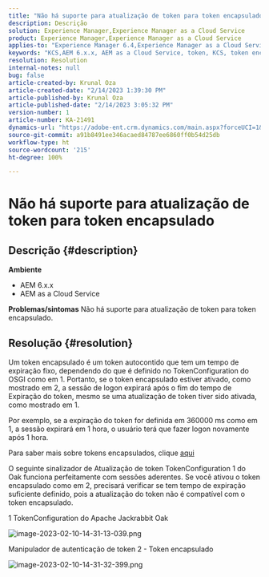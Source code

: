 ```yaml
---
title: "Não há suporte para atualização de token para token encapsulado"
description: Descrição
solution: Experience Manager,Experience Manager as a Cloud Service
product: Experience Manager,Experience Manager as a Cloud Service
applies-to: "Experience Manager 6.4,Experience Manager as a Cloud Service,Experience Manager 6.5"
keywords: "KCS,AEM 6.x.x, AEM as a Cloud Service, token, KCS, token encapsulado"
resolution: Resolution
internal-notes: null
bug: false
article-created-by: Krunal Oza
article-created-date: "2/14/2023 1:39:30 PM"
article-published-by: Krunal Oza
article-published-date: "2/14/2023 3:05:32 PM"
version-number: 1
article-number: KA-21491
dynamics-url: "https://adobe-ent.crm.dynamics.com/main.aspx?forceUCI=1&pagetype=entityrecord&etn=knowledgearticle&id=6c881cfc-6cac-ed11-aad1-6045bd006793"
source-git-commit: a91b8491ee346acaed84787ee6860ff0b54d25db
workflow-type: ht
source-wordcount: '215'
ht-degree: 100%

---
```


# Não há suporte para atualização de token para token encapsulado

## Descrição {#description}

<b>Ambiente</b>
- AEM 6.x.x
- AEM as a Cloud Service



<b>Problemas/sintomas</b>
Não há suporte para atualização de token para token encapsulado.




## Resolução {#resolution}


Um token encapsulado é um token autocontido que tem um tempo de expiração fixo, dependendo do que é definido no TokenConfiguration do OSGI como em 1. Portanto, se o token encapsulado estiver ativado, como mostrado em 2, a sessão de logon expirará após o fim do tempo de Expiração do token, mesmo se uma atualização de token tiver sido ativada, como mostrado em 1.

Por exemplo, se a expiração do token for definida em 360000 ms como em 1, a sessão expirará em 1 hora, o usuário terá que fazer logon novamente após 1 hora.

Para saber mais sobre tokens encapsulados, clique [aqui](https://experienceleague.adobe.com/docs/experience-manager-64/administering/security/encapsulated-token.html?lang=pt-BR)

O seguinte sinalizador de Atualização de token TokenConfiguration 1 do Oak funciona perfeitamente com sessões aderentes. Se você ativou o token encapsulado como em 2, precisará verificar se tem tempo de expiração suficiente definido, pois a atualização do token não é compatível com o token encapsulado.



1 TokenConfiguration do Apache Jackrabbit Oak

![image-2023-02-10-14-31-13-039.png](https://jira.corp.adobe.com/secure/attachment/9633655/image-2023-02-10-14-31-13-039.png)

Manipulador de autenticação de token 2 - Token encapsulado



![image-2023-02-10-14-31-32-399.png](https://jira.corp.adobe.com/secure/attachment/9633654/image-2023-02-10-14-31-32-399.png)


